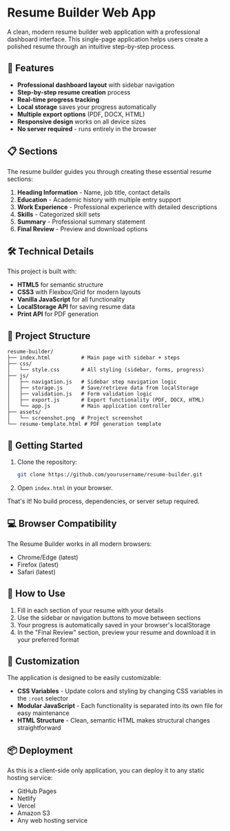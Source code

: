 # Resume Builder Web App

A clean, modern resume builder web application with a professional dashboard interface. This single-page application helps users create a polished resume through an intuitive step-by-step process.


## 🌟 Features

- **Professional dashboard layout** with sidebar navigation
- **Step-by-step resume creation** process
- **Real-time progress tracking**
- **Local storage** saves your progress automatically
- **Multiple export options** (PDF, DOCX, HTML)
- **Responsive design** works on all device sizes
- **No server required** - runs entirely in the browser

## 📋 Sections

The resume builder guides you through creating these essential resume sections:

1. **Heading Information** - Name, job title, contact details
2. **Education** - Academic history with multiple entry support
3. **Work Experience** - Professional experience with detailed descriptions
4. **Skills** - Categorized skill sets
5. **Summary** - Professional summary statement
6. **Final Review** - Preview and download options

## 🛠️ Technical Details

This project is built with:

- **HTML5** for semantic structure
- **CSS3** with Flexbox/Grid for modern layouts
- **Vanilla JavaScript** for all functionality
- **LocalStorage API** for saving resume data
- **Print API** for PDF generation

## 📁 Project Structure

```
resume-builder/
├── index.html          # Main page with sidebar + steps
├── css/
│   └── style.css       # All styling (sidebar, forms, progress)
├── js/
│   ├── navigation.js   # Sidebar step navigation logic
│   ├── storage.js      # Save/retrieve data from localStorage
│   ├── validation.js   # Form validation logic
│   ├── export.js       # Export functionality (PDF, DOCX, HTML)
│   └── app.js          # Main application controller
├── assets/
│   └── screenshot.png  # Project screenshot
└── resume-template.html # PDF generation template
```

## 🚀 Getting Started

1. Clone the repository:
   ```bash
   git clone https://github.com/yourusername/resume-builder.git
   ```

2. Open `index.html` in your browser.

That's it! No build process, dependencies, or server setup required.

## 💻 Browser Compatibility

The Resume Builder works in all modern browsers:
- Chrome/Edge (latest)
- Firefox (latest)
- Safari (latest)

## 📝 How to Use

1. Fill in each section of your resume with your details
2. Use the sidebar or navigation buttons to move between sections
3. Your progress is automatically saved in your browser's localStorage
4. In the "Final Review" section, preview your resume and download it in your preferred format

## 🔧 Customization

The application is designed to be easily customizable:

- **CSS Variables** - Update colors and styling by changing CSS variables in the `:root` selector
- **Modular JavaScript** - Each functionality is separated into its own file for easy maintenance
- **HTML Structure** - Clean, semantic HTML makes structural changes straightforward

## 📦 Deployment

As this is a client-side only application, you can deploy it to any static hosting service:

- GitHub Pages
- Netlify
- Vercel
- Amazon S3
- Any web hosting service
